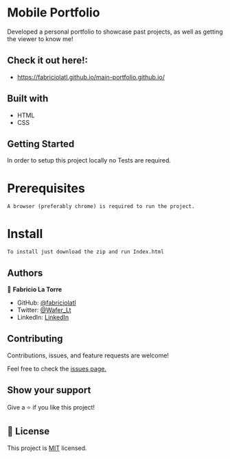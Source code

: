 # Mobile Portfolio

Developed a personal portfolio to showcase past projects, as well as getting the viewer to know me!

## Check it out here!:

  - https://fabriciolatl.github.io/main-portfolio.github.io/

## Built with

 - HTML
 - CSS

## Getting Started
  In order to setup this project locally no Tests are required.

  # Prerequisites
    A browser (preferably chrome) is required to run the project.
  
  # Install 
    To install just download the zip and run Index.html

## Authors

👤 **Fabricio La Torre**

- GitHub: [@fabriciolatl](https://github.com/fabricioaltl)
- Twitter: [@Wafer_Lt](https://twitter.com/wafer_lt)
- LinkedIn: [LinkedIn](https://linkedin.com/in/fabriciolatorrel)



## Contributing 

  Contributions, issues, and feature requests are welcome!

  Feel free to check the [issues page.](https://github.com/FabricioLatl/main-portfolio.github.io/issues)
## Show your support

Give a ⭐️ if you like this project!



## 📝 License

This project is [MIT](./MIT.md) licensed.
